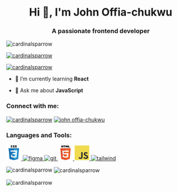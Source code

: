 <h1 align="center">Hi 👋, I'm John Offia-chukwu</h1>
<h3 align="center">A passionate frontend developer</h3>

<p align="left"> <img src="https://komarev.com/ghpvc/?username=cardinalsparrow&label=Profile%20views&color=0e75b6&style=flat" alt="cardinalsparrow" /> </p>

<p align="left"> <a href="https://github.com/ryo-ma/github-profile-trophy"><img src="https://github-profile-trophy.vercel.app/?username=cardinalsparrow" alt="cardinalsparrow" /></a> </p>

<p align="left"> <a href="https://twitter.com/cardinalsparrow" target="blank"><img src="https://img.shields.io/twitter/follow/cardinalsparrow?logo=twitter&style=for-the-badge" alt="cardinalsparrow" /></a> </p>

- 🌱 I’m currently learning **React**

- 💬 Ask me about **JavaScript**

<h3 align="left">Connect with me:</h3>
<p align="left">
<a href="https://twitter.com/cardinalsparrow" target="blank"><img align="center" src="https://raw.githubusercontent.com/rahuldkjain/github-profile-readme-generator/master/src/images/icons/Social/twitter.svg" alt="cardinalsparrow" height="30" width="40" /></a>
<a href="https://linkedin.com/in/john offia-chukwu" target="blank"><img align="center" src="https://raw.githubusercontent.com/rahuldkjain/github-profile-readme-generator/master/src/images/icons/Social/linked-in-alt.svg" alt="john offia-chukwu" height="30" width="40" /></a>
</p>

<h3 align="left">Languages and Tools:</h3>
<p align="left"> <a href="https://www.w3schools.com/css/" target="_blank" rel="noreferrer"> <img src="https://raw.githubusercontent.com/devicons/devicon/master/icons/css3/css3-original-wordmark.svg" alt="css3" width="40" height="40"/> </a> <a href="https://www.figma.com/" target="_blank" rel="noreferrer"> <img src="https://www.vectorlogo.zone/logos/figma/figma-icon.svg" alt="figma" width="40" height="40"/> </a> <a href="https://git-scm.com/" target="_blank" rel="noreferrer"> <img src="https://www.vectorlogo.zone/logos/git-scm/git-scm-icon.svg" alt="git" width="40" height="40"/> </a> <a href="https://www.w3.org/html/" target="_blank" rel="noreferrer"> <img src="https://raw.githubusercontent.com/devicons/devicon/master/icons/html5/html5-original-wordmark.svg" alt="html5" width="40" height="40"/> </a> <a href="https://developer.mozilla.org/en-US/docs/Web/JavaScript" target="_blank" rel="noreferrer"> <img src="https://raw.githubusercontent.com/devicons/devicon/master/icons/javascript/javascript-original.svg" alt="javascript" width="40" height="40"/> </a> <a href="https://tailwindcss.com/" target="_blank" rel="noreferrer"> <img src="https://www.vectorlogo.zone/logos/tailwindcss/tailwindcss-icon.svg" alt="tailwind" width="40" height="40"/> </a> </p>

<p><img align="left" src="https://github-readme-stats.vercel.app/api/top-langs?username=cardinalsparrow&show_icons=true&locale=en&layout=compact" alt="cardinalsparrow" /></p>

<p>&nbsp;<img align="center" src="https://github-readme-stats.vercel.app/api?username=cardinalsparrow&show_icons=true&locale=en" alt="cardinalsparrow" /></p>

<p><img align="center" src="https://github-readme-streak-stats.herokuapp.com/?user=cardinalsparrow&" alt="cardinalsparrow" /></p>
